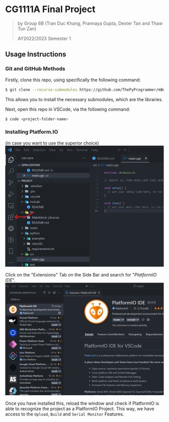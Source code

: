 # CG1111A Final Project
> by Group 6B (Tran Duc Khang, Prannaya Gupta, Dexter Tan and Thaw Tun Zan)
>
> AY2022/2023 Semester 1


## Usage Instructions
### Git and GitHub Methods
Firstly, clone this repo, using specifically the following command:
```sh
$ git clone --recurse-submodules https://github.com/ThePyProgrammer/mBotProject.git <project-folder-name>
```

This allows you to install the necessary submodules, which are the libraries.

Next, open this repo in VSCode, via the following command:

```sh
$ code <project-folder-name>
```

### Installing Platform.IO
(in case you want to use the superior choice)
![](img/docs/vsc-ext.png)

Click on the "Extensions" Tab on the Side Bar and search for "*PlatformIO IDE*".
![](img/docs/platform.png)

Once you have installed this, reload the window and check if PlatformIO is able to recognize the project as a PlatformIO Project. This way, we have access to the `Upload`, `Build` and `Serial Monitor` Features.



